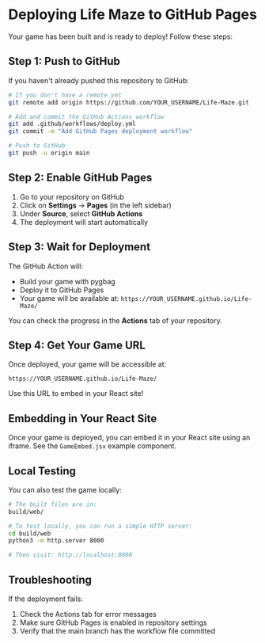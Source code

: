 # Deploying Life Maze to GitHub Pages

Your game has been built and is ready to deploy! Follow these steps:

## Step 1: Push to GitHub

If you haven't already pushed this repository to GitHub:

```bash
# If you don't have a remote yet
git remote add origin https://github.com/YOUR_USERNAME/Life-Maze.git

# Add and commit the GitHub Actions workflow
git add .github/workflows/deploy.yml
git commit -m "Add GitHub Pages deployment workflow"

# Push to GitHub
git push -u origin main
```

## Step 2: Enable GitHub Pages

1. Go to your repository on GitHub
2. Click on **Settings** → **Pages** (in the left sidebar)
3. Under **Source**, select **GitHub Actions**
4. The deployment will start automatically

## Step 3: Wait for Deployment

The GitHub Action will:
- Build your game with pygbag
- Deploy it to GitHub Pages
- Your game will be available at: `https://YOUR_USERNAME.github.io/Life-Maze/`

You can check the progress in the **Actions** tab of your repository.

## Step 4: Get Your Game URL

Once deployed, your game will be accessible at:
```
https://YOUR_USERNAME.github.io/Life-Maze/
```

Use this URL to embed in your React site!

## Embedding in Your React Site

Once your game is deployed, you can embed it in your React site using an iframe. See the `GameEmbed.jsx` example component.

## Local Testing

You can also test the game locally:

```bash
# The built files are in:
build/web/

# To test locally, you can run a simple HTTP server:
cd build/web
python3 -m http.server 8000

# Then visit: http://localhost:8000
```

## Troubleshooting

If the deployment fails:
1. Check the Actions tab for error messages
2. Make sure GitHub Pages is enabled in repository settings
3. Verify that the main branch has the workflow file committed
